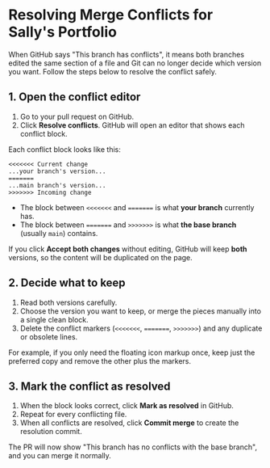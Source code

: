 # Resolving Merge Conflicts for Sally's Portfolio

When GitHub says "This branch has conflicts", it means both branches edited the same
section of a file and Git can no longer decide which version you want. Follow the
steps below to resolve the conflict safely.

## 1. Open the conflict editor
1. Go to your pull request on GitHub.
2. Click **Resolve conflicts**. GitHub will open an editor that shows each conflict
   block.

Each conflict block looks like this:

```
<<<<<<< Current change
...your branch's version...
=======
...main branch's version...
>>>>>>> Incoming change
```

- The block between `<<<<<<<` and `=======` is what **your branch** currently has.
- The block between `=======` and `>>>>>>>` is what **the base branch** (usually
  `main`) contains.

If you click **Accept both changes** without editing, GitHub will keep **both**
versions, so the content will be duplicated on the page.

## 2. Decide what to keep
1. Read both versions carefully.
2. Choose the version you want to keep, or merge the pieces manually into a single
   clean block.
3. Delete the conflict markers (`<<<<<<<`, `=======`, `>>>>>>>`) and any duplicate
   or obsolete lines.

For example, if you only need the floating icon markup once, keep just the
preferred copy and remove the other plus the markers.

## 3. Mark the conflict as resolved
1. When the block looks correct, click **Mark as resolved** in GitHub.
2. Repeat for every conflicting file.
3. When all conflicts are resolved, click **Commit merge** to create the
   resolution commit.

The PR will now show "This branch has no conflicts with the base branch", and you
can merge it normally.
